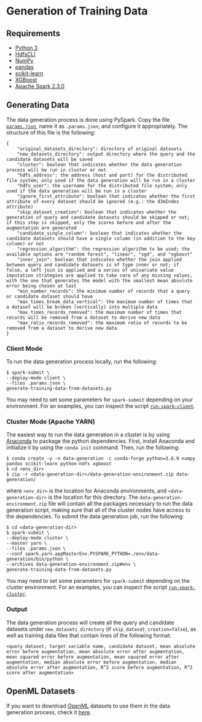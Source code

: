 # Generation of Training Data

## Requirements

* [Python 3](https://www.python.org/)
* [HdfsCLI](https://hdfscli.readthedocs.io/en/latest/)
* [NumPy](https://numpy.org/)
* [pandas](https://pandas.pydata.org/)
* [scikit-learn](https://scikit-learn.org/stable/)
* [XGBoost](https://xgboost.readthedocs.io/en/latest/python/python_intro.html)
* [Apache Spark 2.3.0](https://spark.apache.org/)

## Generating Data

The data generation process is done using PySpark. Copy the file [`params.json`](params.json), name it as `.params.json`, and configure it appropriately. The structure of this file is the following:

```
{
    "original_datasets_directory": directory of original datasets
    "new_datasets_directory": output directory where the query and the candidate datasets will be saved
    "cluster": boolean that indicates whether the data generation process will be run in cluster or not
    "hdfs_address": the address (host and port) for the distributed file system; only used if the data generation will be run in a cluster
    "hdfs_user": the username for the distributed file system; only used if the data generation will be run in a cluster
    "ignore_first_attribute": boolean that indicates whether the first attribute of every dataset should be ignored (e.g.: the d3mIndex attribute)
    "skip_dataset_creation": boolean that indicates whether the generation of query and candidate datasets should be skipped or not; if this step is skipped, only the scores before and after the augmentation are generated
    "candidate_single_column": boolean that indicates whether the candidate datasets should have a single column (in addition to the key column) or not
    "regression_algorithm": the regression algorithm to be used; the available options are "random forest", "linear", "sgd", and "xgboost"
    "inner_join": boolean that indicates whether the join applied between query and candidate datasets is of type inner or not; if false, a left join is applied and a series of univariate value imputation strategies are applied to take care of any missing values, with the one that generates the model with the smallest mean absolute error being chosen at last
    "min_number_records": the minimum number of records that a query or candidate dataset should have
    "max_times_break_data_vertical": the maximum number of times that a dataset will be broken (vertically) into multiple data
    "max_times_records_removed": the maximum number of times that records will be removed from a dataset to derive new data
    "max_ratio_records_removed": the maximum ratio of records to be removed from a dataset to derive new data
}
```

### Client Mode

To run the data generation process locally, run the following:

    $ spark-submit \
    --deploy-mode client \
    --files .params.json \
    generate-training-data-from-datasets.py

You may need to set some parameters for `spark-submit` depending on your environment. For an examples, you can inspect the script [`run-spark-client`](run-spark-client).

### Cluster Mode (Apache YARN)

The easiest way to run the data generation in a cluster is by using [Anaconda](https://www.anaconda.com/) to package the python dependencies. First, install Anaconda and initialize it by using the `conda init` command. Then, run the following:

    $ conda create -y -n data-generation -c conda-forge python=3.6.9 numpy pandas scikit-learn python-hdfs xgboost
    $ cd <env_dir>
    $ zip -r <data-generation-dir>/data-generation-environment.zip data-generation/

where `<env_dir>` is the location for Anaconda environments, and `<data-generation-dir>` is the location for this directory. The `data-generation-environment.zip` file will contain all the packages necessary to run the data generation script, making sure that all of the cluster nodes have access to the dependencies. To submit the data generation job, run the following:

    $ cd <data-generation-dir>
    $ spark-submit \
    --deploy-mode cluster \
    --master yarn \
    --files .params.json \
    --conf spark.yarn.appMasterEnv.PYSPARK_PYTHON=./env/data-generation/bin/python \
    --archives data-generation-environment.zip#env \
    generate-training-data-from-datasets.py

You may need to set some parameters for `spark-submit` depending on the cluster environment. For an examples, you can inspect the script [`run-spark-cluster`](run-spark-cluster).

### Output

The data generation process will create all the query and candidate datasets under `new_datasets_directory` (if `skip_dataset_creation=false`), as well as training data files that contain lines of the following format:

    <query dataset, target variable name, candidate dataset, mean absolute error before augmentation, mean absolute error after augmentation, mean squared error before augmentation, mean squared error after augmentation, median absolute error before augmentation, median absolute error after augmentation, R^2 score before augmentation, R^2 score after augmentation>

## OpenML Datasets

If you want to download [OpenML](https://www.openml.org/) datasets to use them in the data generation process, check it [here](openml-datasets).
